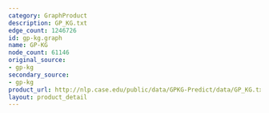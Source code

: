 ```yaml
---
category: GraphProduct
description: GP_KG.txt
edge_count: 1246726
id: gp-kg.graph
name: GP-KG
node_count: 61146
original_source:
- gp-kg
secondary_source:
- gp-kg
product_url: http://nlp.case.edu/public/data/GPKG-Predict/data/GP_KG.txt
layout: product_detail
---
```

